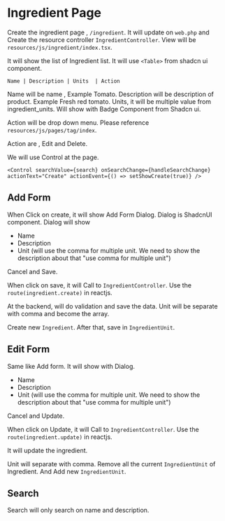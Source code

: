 # Ingredient Page

Create the ingredient page , `/ingredient`. It will update on `web.php` and Create the resource controller `IngredientController`. View will be `resources/js/ingredient/index.tsx`.

It will show the list of Ingredient list. It will use `<Table>` from shadcn ui component.

`Name | Description | Units  | Action`

Name will be name , Example Tomato.
Description will be description of product. Example Fresh red tomato.
Units, it will be multiple value from ingredient_units. Will show with Badge Component from Shadcn ui.

Action will be drop down menu. Please reference `resources/js/pages/tag/index`.

Action are , Edit and Delete.

We will use Control at the page.

```tsx
<Control searchValue={search} onSearchChange={handleSearchChange} actionText="Create" actionEvent={() => setShowCreate(true)} />
```

## Add Form

When Click on create, it will show Add Form Dialog. Dialog is ShadcnUI component. Dialog will show

- Name
- Description
- Unit (will use the comma for multiple unit. We need to show the description about that "use comma for multiple unit")

Cancel and Save.

When click on save, it will Call to `IngredientController`. Use the `route(ingredient.create)` in reactjs.

At the backend, will do validation and save the data. Unit will be separate with comma and become the array.

Create new `Ingredient`. After that, save in `IngredientUnit`.

## Edit Form

Same like Add form. It will show with Dialog.

- Name
- Description
- Unit (will use the comma for multiple unit. We need to show the description about that "use comma for multiple unit")

Cancel and Update.

When click on Update, it will Call to `IngredientController`. Use the `route(ingredient.update)` in reactjs.

It will update the ingredient.

Unit will separate with comma. Remove all the current `IngredientUnit` of Ingredient. And Add new `IngredientUnit`.

## Search

Search will only search on name and description.
